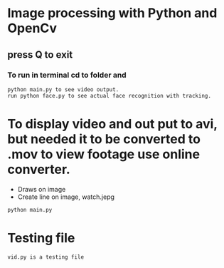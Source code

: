 # Image processing with Python and OpenCv 
## press Q to exit

### To run in terminal cd to folder and
```
python main.py to see video output.
run python face.py to see actual face recognition with tracking. 
```

# To display video and out put to avi, but needed it to be converted to .mov to view footage use online converter. 

* Draws on image
* Create line on image, watch.jepg
```
python main.py
```
# Testing file
```
vid.py is a testing file
```